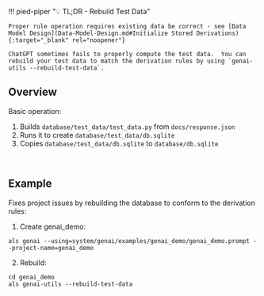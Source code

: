 !!! pied-piper ":bulb: TL;DR - Rebuild Test Data"

    Proper rule operation requires existing data be correct - see [Data Model Design](Data-Model-Design.md#Initialize Stored Derivations){:target="_blank" rel="noopener"}

    ChatGPT sometimes fails to properly compute the test data.  You can rebuild your test data to match the derivation rules by using `genai-utils --rebuild-test-data`.


## Overview
Basic operation:

1. Builds `database/test_data/test_data.py` from `docs/response.json`
2. Runs it to create `database/test_data/db.sqlite`
3. Copies `database/test_data/db.sqlite` to `database/db.sqlite`

&nbsp;

## Example

Fixes project issues by rebuilding the database to conform to the derivation rules:

1. Create genai_demo: 
```
als genai --using=system/genai/examples/genai_demo/genai_demo.prompt --project-name=genai_demo
```

2. Rebuild:
```
cd genai_demo
als genai-utils --rebuild-test-data
```

&nbsp;
